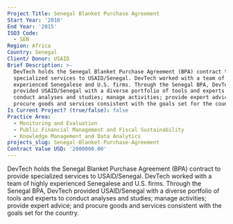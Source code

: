 ```yaml
---
Project Title: Senegal Blanket Purchase Agreement
Start Year: '2010'
End Year: '2015'
ISO3 Code:
  - SEN
Region: Africa
Country: Senegal
Client/ Donor: USAID
Brief Description: >-
  DevTech holds the Senegal Blanket Purchase Agreement (BPA) contract to provide
  specialized services to USAID/Senegal. DevTech worked with a team of highly
  experienced Senegalese and U.S. firms. Through the Senegal BPA, DevTech
  provided USAID/Senegal with a diverse portfolio of tools and experts to
  conduct analyses and studies; manage activities; provide expert advice; and
  procure goods and services consistent with the goals set for the country.
Is Current Project? (true/false): false
Practice Area:
  - Monitoring and Evaluation
  - Public Financial Management and Fiscal Sustainability
  - Knowledge Management and Data Analytics
projects_slug: Senegal-Blanket-Purchase-Agreement
Contract Value USD: '2000000.00'
---
```

DevTech holds the Senegal Blanket Purchase Agreement (BPA) contract to provide specialized services to USAID/Senegal. DevTech worked with a team of highly experienced Senegalese and U.S. firms. Through the Senegal BPA, DevTech provided USAID/Senegal with a diverse portfolio of tools and experts to conduct analyses and studies; manage activities; provide expert advice; and procure goods and services consistent with the goals set for the country.